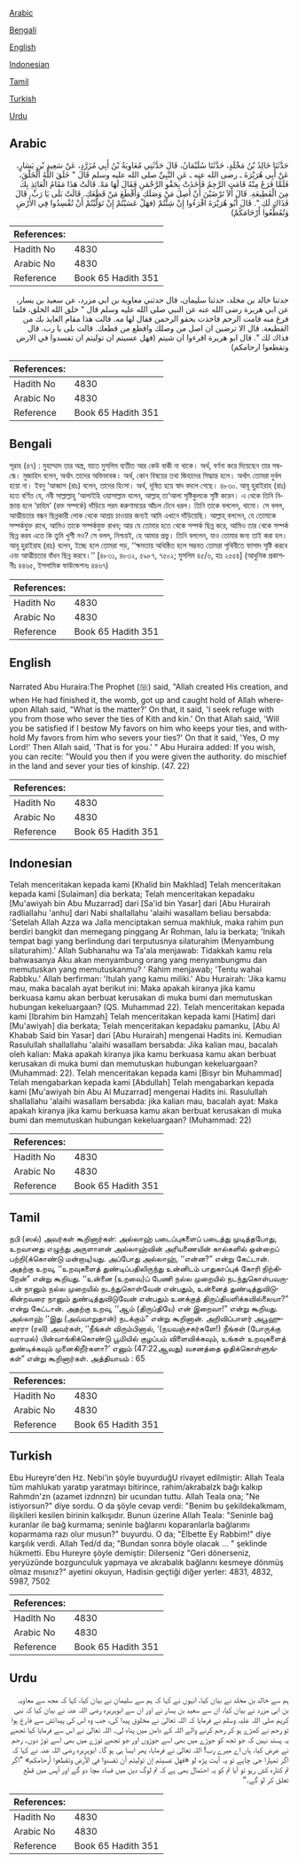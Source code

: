 [Arabic](#arabic)

[Bengali](#bengali)

[English](#english)

[Indonesian](#indonesian)

[Tamil](#tamil)

[Turkish](#turkish)

[Urdu](#urdu)

## Arabic


<div dir="rtl" lang="ar" style={{fontSize:'larger',backgroundColor:'#f8f9fa',padding:20}}>
حَدَّثَنَا خَالِدُ بْنُ مَخْلَدٍ، حَدَّثَنَا سُلَيْمَانُ، قَالَ حَدَّثَنِي مُعَاوِيَةُ بْنُ أَبِي مُزَرَّدٍ، عَنْ سَعِيدِ بْنِ يَسَارٍ، عَنْ أَبِي هُرَيْرَةَ ـ رضى الله عنه ـ عَنِ النَّبِيِّ صلى الله عليه وسلم قَالَ ‏"‏ خَلَقَ اللَّهُ الْخَلْقَ، فَلَمَّا فَرَغَ مِنْهُ قَامَتِ الرَّحِمُ فَأَخَذَتْ بِحَقْوِ الرَّحْمَنِ فَقَالَ لَهَا مَهْ‏.‏ قَالَتْ هَذَا مَقَامُ الْعَائِذِ بِكَ مِنَ الْقَطِيعَةِ‏.‏ قَالَ أَلاَ تَرْضَيْنَ أَنْ أَصِلَ مَنْ وَصَلَكِ وَأَقْطَعَ مَنْ قَطَعَكِ‏.‏ قَالَتْ بَلَى يَا رَبِّ‏.‏ قَالَ فَذَاكِ لَكِ ‏"‏‏.‏ قَالَ أَبُو هُرَيْرَةَ اقْرَءُوا إِنْ شِئْتُمْ ‏(‏فهَلْ عَسَيْتُمْ إِنْ تَوَلَّيْتُمْ أَنْ تُفْسِدُوا فِي الأَرْضِ وَتُقَطِّعُوا أَرْحَامَكُمْ‏)‏
</div>
<div style={{backgroundColor:'#f8f9fa',padding:20, marginBottom: 10}}><table> <thead> <tr> <th>References:</th> <th></th> </tr> </thead> <tbody><tr><td>Hadith No</td><td>4830</td></tr><tr><td>Arabic No</td><td>4830</td></tr><tr><td>Reference</td><td>Book 65 Hadith 351</td></tr></tbody></table></div>


<div dir="rtl" lang="ar" style={{fontSize:'larger',backgroundColor:'#f8f9fa',padding:20}}>
حدثنا خالد بن مخلد، حدثنا سليمان، قال حدثني معاوية بن ابي مزرد، عن سعيد بن يسار، عن ابي هريرة رضى الله عنه عن النبي صلى الله عليه وسلم قال " خلق الله الخلق، فلما فرغ منه قامت الرحم فاخذت بحقو الرحمن فقال لها مه. قالت هذا مقام العايذ بك من القطيعة. قال الا ترضين ان اصل من وصلك واقطع من قطعك. قالت بلى يا رب. قال فذاك لك ". قال ابو هريرة اقرءوا ان شيتم (فهل عسيتم ان توليتم ان تفسدوا في الارض وتقطعوا ارحامكم)
</div>
<div style={{backgroundColor:'#f8f9fa',padding:20, marginBottom: 10}}><table> <thead> <tr> <th>References:</th> <th></th> </tr> </thead> <tbody><tr><td>Hadith No</td><td>4830</td></tr><tr><td>Arabic No</td><td>4830</td></tr><tr><td>Reference</td><td>Book 65 Hadith 351</td></tr></tbody></table></div>

## Bengali


<div dir="ltr" lang="bn" style={{fontSize:'larger',backgroundColor:'#f8f9fa',padding:20}}>
সূরাহ (৪৭) : মুহাম্মাদ তার অস্ত্র, যাতে মুসলিম ব্যতীত আর কেউ বাকী না থাকে। অর্থ, বর্ণনা করে দিয়েছেন তার সম্বন্ধে। মুজাহিদ বলেন, অর্থাৎ তাদের অভিভাবক। অর্থ, কোন বিষয়ের তথা জিহাদের সিদ্ধান্ত হলে। অর্থাৎ তোমরা দুর্বল হয়ো না। ইবনু ‘আব্বাস (রাঃ) বলেন, তাদের হিংসা। অর্থ, দূষিত হয়ে স্বাদ বদলে গেছে। ৪৮৩০. আবূ হুরাইরাহ (রাঃ) হতে বর্ণিত যে, নবী সাল্লাল্লাহু ‘আলাইহি ওয়াসাল্লাম বলেন, আল্লাহ্ তা‘আলা সৃষ্টিকুলকে সৃষ্টি করেন। এ থেকে তিনি নিস্ক্রান্ত হলে ‘রাহিম’ (রক্ত সম্পর্কে) দাঁড়িয়ে পরম করুণাময়ের আঁচল টেনে ধরল। তিনি তাকে বললেন, থামো। সে বলল, আত্মীয়তার বন্ধন ছিন্নকারী লোক থেকে আশ্রয় চাওয়ার জন্যই আমি এখানে দাঁড়িয়েছি। আল্লাহ্ বললেন, যে তোমাকে সম্পর্কযুক্ত রাখে, আমিও তাকে সম্পর্কযুক্ত রাখব; আর যে তোমার হতে থেকে সম্পর্ক ছিন্ন করে, আমিও তার থেকে সম্পর্ক ছিন্ন করব এতে কি তুমি খুশী নও? সে বলল, নিশ্চয়ই, হে আমার প্রভু। তিনি বললেন, যাও তোমার জন্য তাই করা হল। আবূ হুরাইরাহ (রাঃ) বলেন, ইচ্ছে হলে তোমরা পড়, ‘‘ক্ষমতায় অধিষ্ঠিত হলে সম্ভবত তোমরা পৃথিবীতে ফাসাদ সৃষ্টি করবে এবং আত্মীয়তার বাঁধন ছিন্ন করবে।’’ [৪৮৩১, ৪৮৩২, ৫৯৮৭, ৭৫০২; মুসলিম ৪৫/৬, হাঃ ২৫৫৪] (আধুনিক প্রকাশনীঃ ৪৪৬৫, ইসলামিক ফাউন্ডেশনঃ ৪৪৬৭)
</div>
<div style={{backgroundColor:'#f8f9fa',padding:20, marginBottom: 10}}><table> <thead> <tr> <th>References:</th> <th></th> </tr> </thead> <tbody><tr><td>Hadith No</td><td>4830</td></tr><tr><td>Arabic No</td><td>4830</td></tr><tr><td>Reference</td><td>Book 65 Hadith 351</td></tr></tbody></table></div>

## English


<div dir="ltr" lang="en" style={{fontSize:'larger',backgroundColor:'#f8f9fa',padding:20}}>
Narrated Abu Huraira:The Prophet (ﷺ) said, "Allah created His creation, and when He had finished it, the womb, got up and caught hold of Allah whereupon Allah said, "What is the matter?' On that, it said, 'I seek refuge with you from those who sever the ties of Kith and kin.' On that Allah said, 'Will you be satisfied if I bestow My favors on him who keeps your ties, and withhold My favors from him who severs your ties?' On that it said, 'Yes, O my Lord!' Then Allah said, 'That is for you.' " Abu Huraira added: If you wish, you can recite: "Would you then if you were given the authority. do mischief in the land and sever your ties of kinship. (47. 22)
</div>
<div style={{backgroundColor:'#f8f9fa',padding:20, marginBottom: 10}}><table> <thead> <tr> <th>References:</th> <th></th> </tr> </thead> <tbody><tr><td>Hadith No</td><td>4830</td></tr><tr><td>Arabic No</td><td>4830</td></tr><tr><td>Reference</td><td>Book 65 Hadith 351</td></tr></tbody></table></div>

## Indonesian


<div dir="ltr" lang="id" style={{fontSize:'larger',backgroundColor:'#f8f9fa',padding:20}}>
Telah menceritakan kepada kami [Khalid bin Makhlad] Telah menceritakan kepada kami [Sulaiman] dia berkata; Telah menceritakan kepadaku [Mu'awiyah bin Abu Muzarrad] dari [Sa'id bin Yasar] dari [Abu Hurairah radliallahu 'anhu] dari Nabi shallallahu 'alaihi wasallam beliau bersabda: 'Setelah Allah Azza wa Jalla menciptakan semua makhluk, maka rahim pun berdiri bangkit dan memegang pinggang Ar Rohman, lalu ia berkata; 'Inikah tempat bagi yang berlindung dari terputusnya silaturahim (Menyambung silaturahim).' Allah Subhanahu wa Ta'ala menjawab: Tidakkah kamu rela bahwasanya Aku akan menyambung orang yang menyambungmu dan memutuskan yang memutuskanmu? ' Rahim menjawab; 'Tentu wahai Rabbku.' Allah berfirman: 'ltulah yang kamu miliki.' Abu Hurairah: 'Jika kamu mau, maka bacalah ayat berikut ini: Maka apakah kiranya jika kamu berkuasa kamu akan berbuat kerusakan di muka bumi dan memutuskan hubungan kekeluargaan? (QS. Muhammad 22). Telah menceritakan kepada kami [Ibrahim bin Hamzah] Telah menceritakan kepada kami [Hatim] dari [Mu'awiyah] dia berkata; Telah menceritakan kepadaku pamanku, [Abu Al Khabab Said bin Yasar] dari [Abu Hurairah] mengenai Hadits ini. Kemudian Rasulullah shallallahu 'alaihi wasallam bersabda: Jika kalian mau, bacalah oleh kalian: Maka apakah kiranya jika kamu berkuasa kamu akan berbuat kerusakan di muka bumi dan memutuskan hubungan kekeluargaan? (Muhammad: 22). Telah menceritakan kepada kami [Bisyr bin Muhammad] Telah mengabarkan kepada kami [Abdullah] Telah mengabarkan kepada kami [Mu'awiyah bin Abu Al Muzarrad] mengenai Hadits ini. Rasulullah shallallahu 'alaihi wasallam bersabda: jika kalian mau, bacalah ayat: Maka apakah kiranya jika kamu berkuasa kamu akan berbuat kerusakan di muka bumi dan memutuskan hubungan kekeluargaan? (Muhammad: 22)
</div>
<div style={{backgroundColor:'#f8f9fa',padding:20, marginBottom: 10}}><table> <thead> <tr> <th>References:</th> <th></th> </tr> </thead> <tbody><tr><td>Hadith No</td><td>4830</td></tr><tr><td>Arabic No</td><td>4830</td></tr><tr><td>Reference</td><td>Book 65 Hadith 351</td></tr></tbody></table></div>

## Tamil


<div dir="ltr" lang="ta" style={{fontSize:'larger',backgroundColor:'#f8f9fa',padding:20}}>
நபி (ஸல்) அவர்கள் கூறினார்கள்: அல்லாஹ் படைப்புகளைப் படைத்து முடித்தபோது, உறவானது எழுந்து அருளாளன் அல்லாஹ்வின் அரியணையின் கால்களில் ஒன்றைப் பற்றி(க்கொண்டு மன்றாடி)யது. அப்போது அல்லாஹ், ‘‘என்ன?” என்று கேட்டான். அதற்கு உறவு, ‘‘உறவுகளைத் துண்டிப்பதிலிருந்து உன்னிடம் பாதுகாப்புக் கோரி நிற்கிறேன்” என்று கூறியது. ‘‘உன்னை (உறவை)ப் பேணி நல்ல முறையில் நடந்துகொள்பவருடன் நானும் நல்ல முறையில் நடந்துகொள்வேன் என்பதும், உன்னைத் துண்டித்துவிடுகின்றவரை நானும் துண்டித்துவிடுவேன் என்பதும் உனக்குத் திருப்தியளிக்கவில்லையா?” என்று கேட்டான். அதற்கு உறவு, ‘‘ஆம் (திருப்தியே) என் இறைவா!” என்று கூறியது. அல்லாஹ் ‘‘இது (அவ்வாறுதான்) நடக்கும்” என்று கூறினான். அறிவிப்பாளர் அபூஹுரைரா (ரலி) அவர்கள், ‘‘நீங்கள் விரும்பினால், ‘(நயவஞ்சகர்களே!) நீங்கள் (போருக்கு வராமல்) பின்வாங்கிக்கொண்டு பூமியில் குழப்பம் விளைவிக்கவும், உங்கள் உறவுகளைத் துண்டிக்கவும் முனைகிறீர்களா?’ எனும் (47:22ஆவது) வசனத்தை ஓதிக்கொள்ளுங்கள்” என்று கூறினார்கள். அத்தியாயம் : 65
</div>
<div style={{backgroundColor:'#f8f9fa',padding:20, marginBottom: 10}}><table> <thead> <tr> <th>References:</th> <th></th> </tr> </thead> <tbody><tr><td>Hadith No</td><td>4830</td></tr><tr><td>Arabic No</td><td>4830</td></tr><tr><td>Reference</td><td>Book 65 Hadith 351</td></tr></tbody></table></div>

## Turkish


<div dir="ltr" lang="tr" style={{fontSize:'larger',backgroundColor:'#f8f9fa',padding:20}}>
Ebu Hureyre'den Hz. Nebi'in şöyle buyurduğU rivayet edilmiştir: Allah Teala tüm mahlukatı yaratıp yaratmayı bitirince, rahim/akrabalzk bağı kalkıp Rahmdn'zn (azamet izdnnzn) bir ucundan tuttu. Allah Teala ona; "Ne istiyorsun?" diye sordu. O da şöyle cevap verdi: "Benim bu şekildekalkmam, ilişkileri kesilen birinin kalkışıdır. Bunun üzerine Allah Teala: "Seninle bağ kuranlar ile bağ kurmama; seninle bağlarını koparanlarla bağlarımı koparmama razı olur musun?" buyurdu. O da; "Elbette Ey Rabbim!" diye karşılık verdi. Allah Ted/d da; "Bundan sonra böyle olacak ... " şeklinde hükmetti. Ebu Hureyre şöyle demiştir: Dilerseniz "Geri dönerseniz, yeryüzünde bozgunculuk yapmaya ve akrabalık bağlannı kesmeye dönmüş olmaz mısınız?" ayetini okuyun, Hadisin geçtiği diğer yerler: 4831, 4832, 5987, 7502
</div>
<div style={{backgroundColor:'#f8f9fa',padding:20, marginBottom: 10}}><table> <thead> <tr> <th>References:</th> <th></th> </tr> </thead> <tbody><tr><td>Hadith No</td><td>4830</td></tr><tr><td>Arabic No</td><td>4830</td></tr><tr><td>Reference</td><td>Book 65 Hadith 351</td></tr></tbody></table></div>

## Urdu


<div dir="rtl" lang="ur" style={{fontSize:'larger',backgroundColor:'#f8f9fa',padding:20}}>
ہم سے خالد بن مخلد نے بیان کیا، انہوں نے کہا کہ ہم سے سلیمان نے بیان کیا، کہا کہ مجھ سے معاویہ بن ابی مزرد نے بیان کیا، ان سے سعید بن یسار نے اور ان سے ابوہریرہ رضی اللہ عنہ نے بیان کیا کہ نبی کریم صلی اللہ علیہ وسلم نے فرمایا کہ اللہ تعالیٰ نے مخلوق پیدا کی، جب وہ اس کی پیدائش سے فارغ ہوا تو رحم نے کھڑے ہو کر رحم کرنے والے اللہ کے دامن میں پناہ لی۔ اللہ تعالیٰ نے اس سے فرمایا کیا تجھے یہ پسند نہیں کہ جو تجھ کو جوڑے میں بھی اسے جوڑوں اور جو تجھے توڑے میں بھی اسے توڑ دوں۔ رحم نے عرض کیا، ہاں اے میرے رب! اللہ تعالیٰ نے فرمایا، پھر ایسا ہی ہو گا۔ ابوہریرہ رضی اللہ عنہ نے کہا کہ اگر تمہارا جی چاہے تو یہ آیت پڑھ لو «فهل عسيتم إن توليتم أن تفسدوا في الأرض وتقطعوا أرحامكم» ”اگر تم کنارہ کش رہو تو آیا تم کو یہ احتمال بھی ہے کہ تم لوگ دین میں فساد مچا دو گے اور آپس میں قطع تعلق کر لو گے۔“
</div>
<div style={{backgroundColor:'#f8f9fa',padding:20, marginBottom: 10}}><table> <thead> <tr> <th>References:</th> <th></th> </tr> </thead> <tbody><tr><td>Hadith No</td><td>4830</td></tr><tr><td>Arabic No</td><td>4830</td></tr><tr><td>Reference</td><td>Book 65 Hadith 351</td></tr></tbody></table></div>